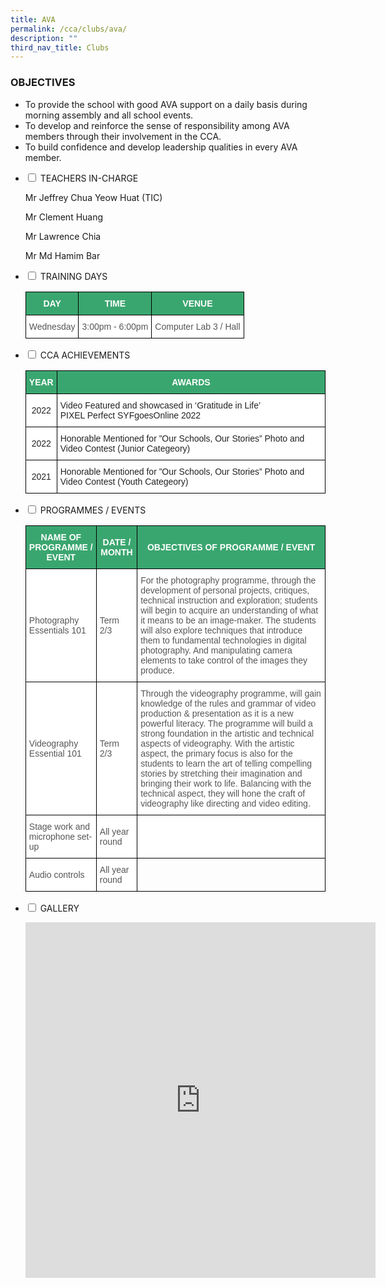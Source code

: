 ```yaml
---
title: AVA
permalink: /cca/clubs/ava/
description: ""
third_nav_title: Clubs
---
```

### OBJECTIVES

*   To provide the school with good AVA support on a daily basis during morning assembly and all school events.&nbsp;
*   To develop and reinforce the sense of responsibility among AVA members through their involvement in the CCA.&nbsp;
*   To build confidence and develop leadership qualities in every AVA member.  
    
<ul class="jekyllcodex_accordion">

<li><input type="checkbox" id="accordion1">
<label for="accordion1">TEACHERS IN-CHARGE</label><div>

<p>Mr Jeffrey Chua Yeow Huat (TIC)</p>
<p>Mr Clement Huang</p>
<p>Mr Lawrence Chia</p> 
<p>Mr Md Hamim Bar</p>
    
</div></li>

<li><input type="checkbox" id="accordion2">
<label for="accordion2">TRAINING DAYS</label><div>
<p>

<style type="text/css">
.tg  {border-collapse:collapse;border-spacing:0;}
.tg td{border-color:black;border-style:solid;border-width:1px;font-family:Arial, sans-serif;font-size:14px;
  overflow:hidden;padding:10px 5px;word-break:normal;}
.tg th{border-color:black;border-style:solid;border-width:1px;font-family:Arial, sans-serif;font-size:14px;
  font-weight:normal;overflow:hidden;padding:10px 5px;word-break:normal;}
.tg .tg-k0s0{background-color:#3AA66F;color:#FFF;font-weight:bold;text-align:center;vertical-align:middle}
.tg .tg-mwz3{background-color:#FFF;color:#565656;text-align:left;vertical-align:middle}
</style>
<table class="tg">
<thead>
  <tr>
    <th class="tg-k0s0"><span style="color:#FFF;background-color:#3AA66F">DAY</span></th>
    <th class="tg-k0s0"><span style="color:#FFF;background-color:#3AA66F">TIME</span></th>
    <th class="tg-k0s0"><span style="color:#FFF;background-color:#3AA66F">VENUE</span></th>
  </tr>
</thead>
<tbody>
  <tr>
    <td class="tg-mwz3"><span style="color:#565656">Wednesday</span></td>
    <td class="tg-mwz3"><span style="color:#565656">3:00pm - 6:00pm</span></td>
    <td class="tg-mwz3"><span style="color:#565656">Computer Lab 3 / Hall</span></td>
  </tr>
</tbody>
</table></p>
</div></li>

<li><input type="checkbox" id="accordion3">
<label for="accordion3">CCA ACHIEVEMENTS</label><div>
<p>

<style type="text/css">
.tg  {border-collapse:collapse;border-spacing:0;}
.tg td{border-color:black;border-style:solid;border-width:1px;font-family:Arial, sans-serif;font-size:14px;
  overflow:hidden;padding:10px 5px;word-break:normal;}
.tg th{border-color:black;border-style:solid;border-width:1px;font-family:Arial, sans-serif;font-size:14px;
  font-weight:normal;overflow:hidden;padding:10px 5px;word-break:normal;}
.tg .tg-k0s0{background-color:#3AA66F;color:#FFF;font-weight:bold;text-align:center;vertical-align:middle}
.tg .tg-a3j2{background-color:#FFF;color:#222;text-align:center;vertical-align:middle}
.tg .tg-tsok{background-color:#FFF;color:#222;text-align:left;vertical-align:top}
</style>
<table class="tg">
<thead>
  <tr>
    <th class="tg-k0s0"><span style="color:#FFF;background-color:#3AA66F">YEAR</span></th>
    <th class="tg-k0s0"><span style="color:#FFF;background-color:#3AA66F">AWARDS</span></th>
  </tr>
</thead>
<tbody>
	<tr>
    <td class="tg-a3j2"><span style="color:#222;background-color:#FFF">2022</span></td>
    <td class="tg-tsok"><span style="color:#222;background-color:#FFF">Video Featured and showcased in ‘Gratitude in Life’ <br>PIXEL Perfect SYFgoesOnline 2022</span></td>
  </tr>
	<tr>
    <td class="tg-a3j2"><span style="color:#222;background-color:#FFF">2022</span></td>
    <td class="tg-tsok"><span style="color:#222;background-color:#FFF">Honorable Mentioned for ”Our Schools, Our Stories” Photo and Video Contest (Junior Categeory)</span></td>
  </tr>
  <tr>
    <td class="tg-a3j2"><span style="color:#222;background-color:#FFF">2021</span></td>
    <td class="tg-tsok"><span style="color:#222;background-color:#FFF">Honorable Mentioned for ”Our Schools, Our Stories” Photo and Video Contest (Youth Categeory)</span></td>
  </tr>
</tbody>
</table></p>
</div></li>

<li><input type="checkbox" id="accordion4">
<label for="accordion4">PROGRAMMES / EVENTS</label><div>
<p>
<style type="text/css">
.tg  {border-collapse:collapse;border-spacing:0;}
.tg td{border-color:black;border-style:solid;border-width:1px;font-family:Arial, sans-serif;font-size:14px;
  overflow:hidden;padding:10px 5px;word-break:normal;}
.tg th{border-color:black;border-style:solid;border-width:1px;font-family:Arial, sans-serif;font-size:14px;
  font-weight:normal;overflow:hidden;padding:10px 5px;word-break:normal;}
.tg .tg-k0s0{background-color:#3AA66F;color:#FFF;font-weight:bold;text-align:center;vertical-align:middle}
.tg .tg-mwz3{background-color:#FFF;color:#565656;text-align:left;vertical-align:middle}
.tg .tg-njgx{background-color:#FFF;color:#565656;text-align:left;vertical-align:top}
.tg .tg-0lax{text-align:left;vertical-align:top}
</style>
<table class="tg">
<thead>
  <tr>
    <th class="tg-k0s0"><span style="color:#FFF;background-color:#3AA66F">NAME OF PROGRAMME / EVENT</span></th>
    <th class="tg-k0s0"><span style="color:#FFF;background-color:#3AA66F">DATE / MONTH</span></th>
    <th class="tg-k0s0"><span style="color:#FFF;background-color:#3AA66F">OBJECTIVES OF PROGRAMME / EVENT</span></th>
  </tr>
</thead>
<tbody>
  <tr>
    <td class="tg-mwz3"><span style="color:#565656">Photography Essentials 101 </span></td>
    <td class="tg-mwz3"><span style="color:#565656">Term 2/3</span></td>
    <td class="tg-mwz3"><span style="color:#565656">For the photography programme, through the development of personal projects, critiques, technical instruction and exploration; students will begin to acquire an understanding of what it means to be an image-maker.  The students will also explore techniques that introduce them to fundamental technologies in digital photography.  And manipulating camera elements to take control of the images they produce.</span> <br></td>
  </tr>
  <tr>
    <td class="tg-mwz3"><span style="color:#565656">Videography Essential 101</span></td>
    <td class="tg-mwz3"><span style="color:#565656">Term 2/3</span></td>
    <td class="tg-njgx"><span style="color:#565656">Through the videography programme, will gain knowledge of the rules and grammar of video production &amp; presentation as it is a new powerful literacy. The programme will build a strong foundation in the artistic and technical aspects of videography. With the artistic aspect, the primary focus is also for the students to learn the art of telling compelling stories by stretching their imagination and bringing their work to life.  Balancing with the technical aspect, they will hone the craft of videography like directing and video editing.</span><br></td>
  </tr>
  <tr>
    <td class="tg-mwz3"><span style="color:#565656">Stage work and microphone set-up</span></td>
    <td class="tg-mwz3"><span style="color:#565656">All year round</span></td>
    <td class="tg-mwz3"></td>
  </tr>
  <tr>
    <td class="tg-mwz3"><span style="color:#565656">Audio controls</span></td>
    <td class="tg-mwz3"><span style="color:#565656">All year round</span></td>
    <td class="tg-0lax"></td>
  </tr>
</tbody>
</table></p>
</div></li>

<li><input type="checkbox" id="accordion5">
<label for="accordion5">GALLERY</label><div>
<p>
<iframe allowfullscreen="true" height="569" width="560" frameborder="0" src="https://docs.google.com/presentation/d/e/2PACX-1vTyaTCLRRgfGU0Ug0nADrxdVB_4nHQBkUQC9F5z1XbcFtgSJtJ2fQg2w6kC71aUOeYhYEkNKV21KDwP/embed?start=true&amp;loop=true&amp;delayms=3000"></iframe>

</p>
</div></li>

</ul>